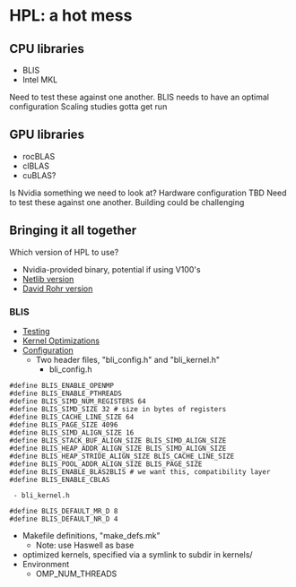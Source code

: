 # HPL: a hot mess

## CPU libraries
 - BLIS
 - Intel MKL

Need to test these against one another.
BLIS needs to have an optimal configuration
Scaling studies gotta get run


## GPU libraries
 - rocBLAS
 - clBLAS
 - cuBLAS?

Is Nvidia something we need to look at? Hardware configuration TBD
Need to test these against one another.
Building could be challenging


## Bringing it all together
Which version of HPL to use?
 - Nvidia-provided binary, potential if using V100's
 - [Netlib version](http://www.netlib.org/benchmark/hpl/)
 - [David Rohr version](https://github.com/davidrohr/hpl-gpu/wiki)





### BLIS
 - [Testing](https://github.com/flame/blis/wiki/Testsuite)
 - [Kernel Optimizations](https://github.com/flame/blis/wiki/KernelsHowTo)
 - [Configuration](https://github.com/flame/blis/wiki/ConfigurationHowTo)
   - Two header files, "bli_config.h" and "bli_kernel.h"
     - bli_config.h
```
#define BLIS_ENABLE_OPENMP
#define BLIS_ENABLE_PTHREADS
#define BLIS_SIMD_NUM_REGISTERS 64
#define BLIS_SIMD_SIZE 32 # size in bytes of registers
#define BLIS_CACHE_LINE_SIZE 64
#define BLIS_PAGE_SIZE 4096
#define BLIS_SIMD_ALIGN_SIZE 16
#define BLIS_STACK_BUF_ALIGN_SIZE BLIS_SIMD_ALIGN_SIZE
#define BLIS_HEAP_ADDR_ALIGN_SIZE BLIS_SIMD_ALIGN_SIZE
#define BLIS_HEAP_STRIDE_ALIGN_SIZE BLIS_CACHE_LINE_SIZE
#define BLIS_POOL_ADDR_ALIGN_SIZE BLIS_PAGE_SIZE
#define BLIS_ENABLE_BLAS2BLIS # we want this, compatibility layer
#define BLIS_ENABLE_CBLAS
```

     - bli_kernel.h
```
#define BLIS_DEFAULT_MR_D 8
#define BLIS_DEFAULT_NR_D 4

```

   - Makefile definitions, "make_defs.mk"
     - Note: use Haswell as base
   - optimized kernels, specified via a symlink to subdir in kernels/
 - Environment
   - OMP_NUM_THREADS




